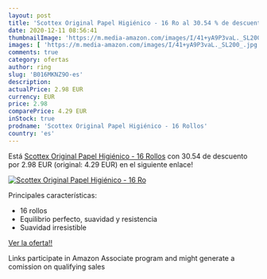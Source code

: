 ```yaml
---
layout: post
title: 'Scottex Original Papel Higiénico - 16 Ro al 30.54 % de descuento'
date: 2020-12-11 08:56:41
thumbnailImage: 'https://m.media-amazon.com/images/I/41+yA9P3vaL._SL200_.jpg'
images: [ 'https://m.media-amazon.com/images/I/41+yA9P3vaL._SL200_.jpg' ]
comments: true
category: ofertas
author: ring
slug: 'B016MKNZ9O-es'
description:
actualPrice: 2.98 EUR
currency: EUR
price: 2.98
comparePrice: 4.29 EUR
inStock: true
prodname: 'Scottex Original Papel Higiénico - 16 Rollos'
country: 'es'
---
```


Está [Scottex Original Papel Higiénico - 16 Rollos](https://www.amazon.es/dp/B016MKNZ9O/?tag=tolees-21) con 30.54 de descuento por 2.98 EUR (original: 4.29 EUR) en el siguiente enlace!

[![Scottex Original Papel Higiénico - 16 Ro](https://m.media-amazon.com/images/I/41+yA9P3vaL._SL200_.jpg)](https://www.amazon.es/dp/B016MKNZ9O/?tag=tolees-21)

Principales características:

- 16 rollos
- Equilibrio perfecto, suavidad y resistencia
- Suavidad irresistible

[Ver la oferta!!](https://www.amazon.es/dp/B016MKNZ9O/?tag=tolees-21)

Links participate in Amazon Associate program and might generate a comission on qualifying sales


